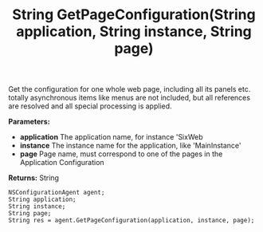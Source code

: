 ﻿---
uid: crmscript_ref_NSConfigurationAgent_GetPageConfiguration
title: String GetPageConfiguration(String application, String instance, String page)
intellisense: NSConfigurationAgent.GetPageConfiguration
keywords: NSConfigurationAgent, GetPageConfiguration
so.topic: reference
---

Get the configuration for one whole web page, including all its panels etc.  totally asynchronous items like menus are not included, but all references are resolved and all special processing is applied.

**Parameters:**
 - **application** The application name, for instance 'SixWeb
 - **instance** The instance name for the application, like 'MainInstance'
 - **page** Page name, must correspond to one of the pages in the Application Configuration

**Returns:** String

```crmscript
NSConfigurationAgent agent;
String application;
String instance;
String page;
String res = agent.GetPageConfiguration(application, instance, page);
```


